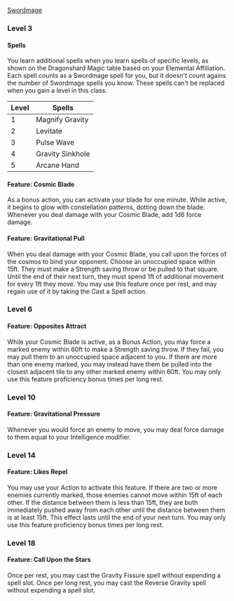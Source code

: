 [Swordmage](https://fairo20.github.io/Swordmage/Swordmage_Class.html)

### Level 3
#### Spells
You learn additional spells when you learn spells of specific levels, as shown on the Dragonshard Magic table based on your Elemental Affiliation. Each spell counts as a Swordmage spell for you, but it doesn't count agains the number of Swordmage spells you know. These spells can't be replaced when you gain a level in this class.

| Level | Spells |
|-|-|
| 1     | Magnify Gravity |
| 2     | Levitate |
| 3     | Pulse Wave |
| 4     | Gravity Sinkhole |
| 5     | Arcane Hand |

#### Feature: Cosmic Blade
As a bonus action, you can activate your blade for one minute. While active, it begins to glow with constellation patterns, dotting down the blade. Whenever you deal damage with your Cosmic Blade, add 1d6 force damage. 

#### Feature: Gravitational Pull
When you deal damage with your Cosmic Blade, you call upon the forces of the cosmos to bind your opponent. Choose an unoccupied space within 15ft. They must make a Strength saving throw or be pulled to that square. Until the end of their next turn, they must spend 1ft of additional movement for every 1ft they move. You may use this feature once per rest, and may regain use of it by taking the Cast a Spell action. 

### Level 6
#### Feature: Opposites Attract
While your Cosmic Blade is active, as a Bonus Action, you may force a marked enemy within 60ft to make a Strength saving throw. If they fail, you may pull them to an unoccupied space adjacent to you. If there are more than one enemy marked, you may instead have them be pulled into the closest adjacent tile to any other marked enemy within 60ft. You may only use this feature proficiency bonus times per long rest.  

### Level 10
#### Feature: Gravitational Pressure
Whenever you would force an enemy to move, you may deal force damage to them equal to your Intelligence modifier. 

### Level 14
#### Feature: Likes Repel
You may use your Action to activate this feature. If there are two or more enemies currently marked, those enemies cannot move within 15ft of each other. If the distance between them is less than 15ft, they are both immediately pushed away from each other until the distance between them is at least 15ft. This effect lasts until the end of your next turn. You may only use this feature proficiency bonus times per long rest.

### Level 18
#### Feature: Call Upon the Stars
Once per rest, you may cast the Gravity Fissure spell without expending a spell slot. Once per long rest, you may cast the Reverse Gravity spell without expending a spell slot.
